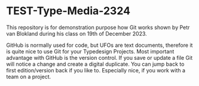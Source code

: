# TEST-Type-Media-2324
This repository is for demonstration purpose how Git works shown by Petr van Blokland during his class on 19th of December 2023.

GitHub is normally used for code, but UFOs are text documents, therefore it is quite nice to use Git for your Typedesign Projects. Most important advantage with GitHub is the version control. If you save or update a file Git will notice a change and create a digital duplicate. You can jump back to first edition/version back if you like to. Especially nice, if you work with a team on a project.


